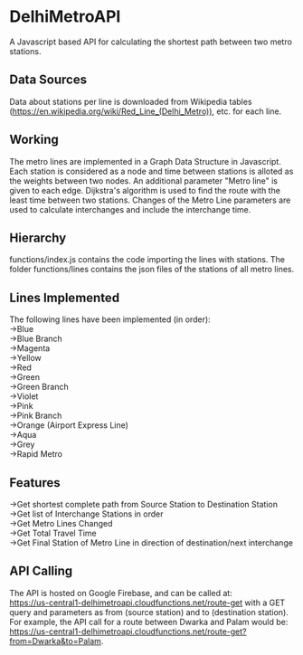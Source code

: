 # DelhiMetroAPI
A Javascript based API for calculating the shortest path between two metro stations.

## Data Sources
Data about stations per line is downloaded from Wikipedia tables (https://en.wikipedia.org/wiki/Red_Line_(Delhi_Metro)), etc. for each line.

## Working
The metro lines are implemented in a Graph Data Structure in Javascript. 
Each station is considered as a node and time between stations is alloted as the weights between two nodes. 
An additional parameter "Metro line" is given to each edge. 
Dijkstra's algorithm is used to find the route with the least time between two stations. 
Changes of the Metro Line parameters are used to calculate interchanges and include the interchange time.

## Hierarchy
functions/index.js contains the code importing the lines with stations.
The folder functions/lines contains the json files of the stations of all metro lines.

## Lines Implemented
The following lines have been implemented (in order):</br>
  ->Blue</br>
  ->Blue Branch</br>
  ->Magenta</br>
  ->Yellow</br>
  ->Red</br>
  ->Green</br>
  ->Green Branch</br>
  ->Violet</br>
  ->Pink</br>
  ->Pink Branch</br>
  ->Orange (Airport Express Line)</br>
  ->Aqua </br>
  ->Grey</br>
  ->Rapid Metro</br>
## Features
  ->Get shortest complete path from Source Station to Destination Station</br>
  ->Get list of Interchange Stations in order</br>
  ->Get Metro Lines Changed</br>
  ->Get Total Travel Time</br>
  ->Get Final Station of Metro Line in direction of destination/next interchange</br>
 
 ## API Calling
  The API is hosted on Google Firebase, and can be called at:</br>
  https://us-central1-delhimetroapi.cloudfunctions.net/route-get
  with a GET query and parameters as from (source station) and to (destination station).</br>
  For example, the API call for a route between Dwarka and Palam would be: https://us-central1-delhimetroapi.cloudfunctions.net/route-get?from=Dwarka&to=Palam.
